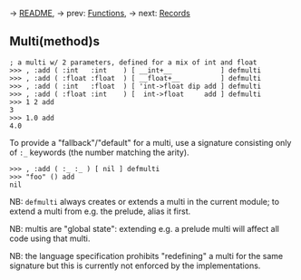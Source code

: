 <!-- SPDX-FileCopyrightText: 2024 FC (Fay) Stegerman <flx@obfusk.net> -->
<!-- SPDX-License-Identifier: GPL-3.0-or-later -->

→ [README](../README.md),
→ prev: [Functions](05-functions.md),
→ next: [Records](07-records.md)

## Multi(method)s

```koneko
; a multi w/ 2 parameters, defined for a mix of int and float
>>> , :add ( :int   :int    ) [ __int+__            ] defmulti
>>> , :add ( :float :float  ) [ __float+__          ] defmulti
>>> , :add ( :int   :float  ) [ 'int->float dip add ] defmulti
>>> , :add ( :float :int    ) [  int->float     add ] defmulti
>>> 1 2 add
3
>>> 1.0 add
4.0
```

To provide a "fallback"/"default" for a multi, use a signature
consisting only of `:_` keywords (the number matching the arity).

```koneko
>>> , :add ( :_ :_ ) [ nil ] defmulti
>>> "foo" () add
nil
```

NB: `defmulti` always creates or extends a multi in the current
module; to extend a multi from e.g. the prelude, alias it first.

NB: multis are "global state": extending e.g. a prelude multi will
affect all code using that multi.

NB: the language specification prohibits "redefining" a multi for the
same signature but this is currently not enforced by the
implementations.

<!-- vim: set tw=70 sw=2 sts=2 et fdm=marker : -->
